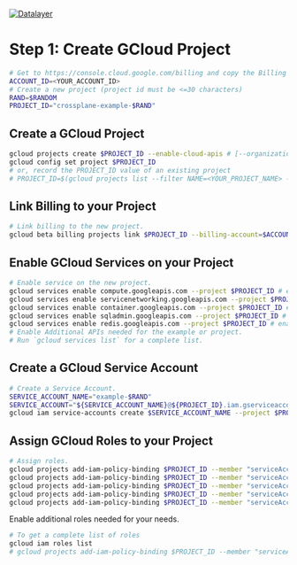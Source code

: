[![Datalayer](https://assets.datalayer.design/datalayer-25.svg)](https://datalayer.io)

# Step 1: Create GCloud Project

```bash
# Get to https://console.cloud.google.com/billing and copy the Billing Account ID value.
ACCOUNT_ID=<YOUR_ACCOUNT_ID>
# Create a new project (project id must be <=30 characters)
RAND=$RANDOM
PROJECT_ID="crossplane-example-$RAND"
```

## Create a GCloud Project

```bash
gcloud projects create $PROJECT_ID --enable-cloud-apis # [--organization $ORGANIZATION_ID]
gcloud config set project $PROJECT_ID
# or, record the PROJECT_ID value of an existing project
# PROJECT_ID=$(gcloud projects list --filter NAME=<YOUR_PROJECT_NAME> --format="value(PROJECT_ID)")
```

## Link Billing to your Project

```bash
# Link billing to the new project.
gcloud beta billing projects link $PROJECT_ID --billing-account=$ACCOUNT_ID
```

## Enable GCloud Services on your Project

```bash
# Enable service on the new project.
gcloud services enable compute.googleapis.com --project $PROJECT_ID # enable Compute API
gcloud services enable servicenetworking.googleapis.com --project $PROJECT_ID # enable Service Networking API
gcloud services enable container.googleapis.com --project $PROJECT_ID # enable Kubernetes API
gcloud services enable sqladmin.googleapis.com --project $PROJECT_ID # enable CloudSQL API
gcloud services enable redis.googleapis.com --project $PROJECT_ID # enable Redis API
# Enable Additional APIs needed for the example or project.
# Run `gcloud services list` for a complete list.
```

## Create a GCloud Service Account

```bash
# Create a Service Account.
SERVICE_ACCOUNT_NAME="example-$RAND"
SERVICE_ACCOUNT="${SERVICE_ACCOUNT_NAME}@${PROJECT_ID}.iam.gserviceaccount.com"
gcloud iam service-accounts create $SERVICE_ACCOUNT_NAME --project $PROJECT_ID --display-name "Crossplane Example"
```

## Assign GCloud Roles to your Project

```bash
# Assign roles.
gcloud projects add-iam-policy-binding $PROJECT_ID --member "serviceAccount:$SERVICE_ACCOUNT" --role="roles/iam.serviceAccountUser"
gcloud projects add-iam-policy-binding $PROJECT_ID --member "serviceAccount:$SERVICE_ACCOUNT" --role="roles/container.admin"
gcloud projects add-iam-policy-binding $PROJECT_ID --member "serviceAccount:$SERVICE_ACCOUNT" --role="roles/compute.networkAdmin"
gcloud projects add-iam-policy-binding $PROJECT_ID --member "serviceAccount:$SERVICE_ACCOUNT" --role="roles/storage.admin"
gcloud projects add-iam-policy-binding $PROJECT_ID --member "serviceAccount:$SERVICE_ACCOUNT" --role="roles/cloudsql.admin"
```

Enable additional roles needed for your needs.

```bash
# To get a complete list of roles
gcloud iam roles list
# gcloud projects add-iam-policy-binding $PROJECT_ID --member "serviceAccount:$SERVICE_ACCOUNT" --role="roles/redis.admin"
```
